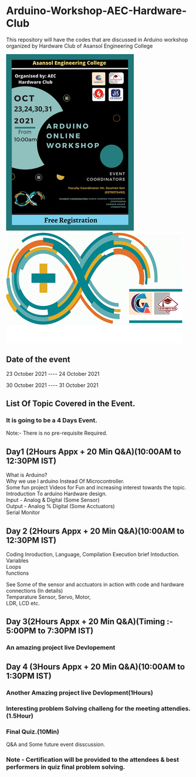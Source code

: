 # Arduino-Workshop-AEC-Hardware-Club
This repository will have the codes that are discussed in Arduino workshop organized by Hardware Club of Asansol Engineering College 

![alt text](https://github.com/kamran-hassan/Arduino-Workshop-Hardware-Club/blob/main/poster1.png?raw=true)
![alt text](https://raw.githubusercontent.com/kamran-hassan/Arduino-Workshop-Hardware-Club/main/lgo.jpg)
## Date of the event
23 October 2021          ----               24 October 2021

30 October 2021          ----               31 October 2021
## List Of Topic Covered in the Event.

### It is going to be a 4 Days Event.
  Note:- There is no pre-requisite Required.
  ## Day1 (2Hours Appx + 20 Min Q&A)(10:00AM to 12:30PM IST)
   
   What is Arduino? <br>
   Why we use I arduino Instead Of Microcontroller. <br>
   Some fun project Videos for Fun and increasing interest towards the topic. <br>
   Introduction To arduino Hardware design. <br>
   Input - Analog & Digital   (Some Sensor) <br>
   Output - Analog % Digital  (Some Acctuators)<br> 
   Serial Monitor <br>
   
   ## Day 2 (2Hours Appx + 20 Min Q&A)(10:00AM to 12:30PM IST)
   
   Coding Inroduction, Language, Compilation Execution brief Intoduction. <br>
   Variables <br>
   Loops <br>
   functions  <br>
   
   See Some of the sensor and acctuators in action with code and hardware connections (In details)  <br>
   Temparature Sensor,                 Servo,          Motor,       <br>
   LDR,                                LCD  etc.
   
   ## Day 3(2Hours Appx + 20 Min Q&A)(Timing :- 5:00PM to 7:30PM IST)  <br>
  
   ### An amazing project live Devlopement <br>
   
   ## Day 4 (3Hours Appx + 20 Min Q&A)(10:00AM to 1:30PM IST)  <br>
   
   ### Another Amazing project live Devlopment(1Hours)  <br>
   
   ### Interesting problem Solving challeng for the meeting attendies.(1.5Hour)  <br>
   ### Final Quiz.(10Min)  <br>
   Q&A and Some future event disscussion.   <br>
   
   ### Note - Certification will be provided to the attendees & best performers in quiz final problem solving.


